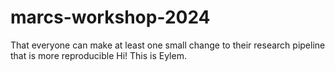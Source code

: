 # marcs-workshop-2024

That everyone can make at least one small change to their research pipeline that is more reproducible
Hi! This is Eylem.
